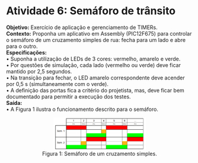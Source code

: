 # Atividade 6: Semáforo de trânsito
**Objetivo:** Exercício de aplicação e gerenciamento de TIMERs. <br/>
**Contexto:** Proponha um aplicativo em Assembly (PIC12F675) para controlar o semáforo de um cruzamento simples de rua: fecha para um lado e abre para o outro. <br/>
**Especificações:** <br/>
• Suponha a utilização de LEDs de 3 cores: vermelho, amarelo e verde. <br/>
• Por questões de simulação, cada lado (vermelho ou verde) deve ficar mantido por 2,5 segundos.<br/>
• Na transição para fechar, o LED amarelo correspondente deve acender por 0,5 s (simultaneamente com o verde).<br/>
• A definição das portas fica a critério do projetista, mas, deve ficar bem documentado para permitir a execução dos testes.<br/>
**Saída:** <br/>
• A Figura 1 ilustra o funcionamento descrito para o semáforo.<br/>

<p align="center">
  <img src="https://github.com/lauradefaria/Microcontroladores/blob/main/imgs/Atividade6.png" width="250"> <br/>
  Figura 1: Semáforo de um cruzamento simples. <br/>
</p>
